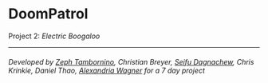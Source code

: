 # DoomPatrol #
Project 2: *Electric Boogaloo*

-----
###### Developed by [Zeph Tambornino](https://zefraine.github.io/My-Porfolio/), Christian Breyer, [Seifu Dagnachew](https://dagnachew.github.io/Responsive-Portfolio/), Chris Krinkie, Daniel Thao, [Alexandria Wagner](https://alexandriamw.github.io/Responsive-Portfolio/) for a 7 day project ######
